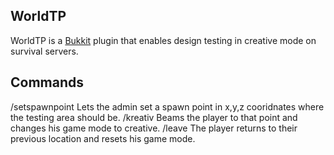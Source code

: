 WorldTP
------------
WorldTP is a [Bukkit](http://bukkit.org/) plugin that enables design testing in creative mode on survival servers.

Commands
------------
/setspawnpoint Lets the admin set a spawn point in x,y,z cooridnates where the testing area should be.
/kreativ Beams the player to that point and changes his game mode to creative.
/leave The player returns to their previous location and resets his game mode.
